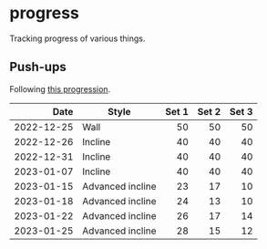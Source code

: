 # progress

Tracking progress of various things.

## Push-ups

Following [this progression][pushups].

[pushups]: <https://www.hybridcalisthenics.com/pushups>

| Date       | Style            | Set 1 | Set 2 | Set 3 |
| ---------: | ---------------- | ----: | ----: | ----: |
| 2022-12-25 | Wall             | 50    | 50    | 50    |
| 2022-12-26 | Incline          | 40    | 40    | 40    |
| 2022-12-31 | Incline          | 40    | 40    | 40    |
| 2023-01-07 | Incline          | 40    | 40    | 40    |
| 2023-01-15 | Advanced incline | 23    | 17    | 10    |
| 2023-01-18 | Advanced incline | 24    | 13    | 10    |
| 2023-01-22 | Advanced incline | 26    | 17    | 14    |
| 2023-01-25 | Advanced incline | 28    | 15    | 12    |

<div>
  <canvas id="pushUpsChart"></canvas>
</div>

<script src="https://cdn.jsdelivr.net/npm/chart.js"></script>
<script src="https://cdn.jsdelivr.net/npm/chartjs-adapter-date-fns/dist/chartjs-adapter-date-fns.bundle.min.js"></script>
<script type="module" src="assets/pushups.js"></script>

<!-- markdownlint-disable-file MD033 -->
